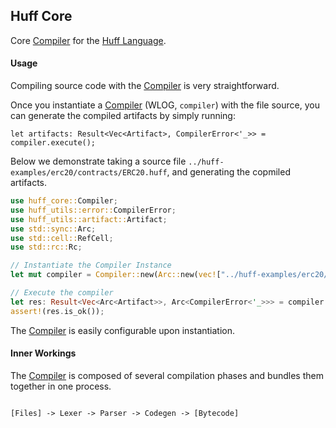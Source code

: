 ## Huff Core

Core [Compiler](struct.Compiler.html) for the [Huff Language](https://huff.sh).

#### Usage

Compiling source code with the [Compiler](struct.Compiler.html) is very straightforward.

Once you instantiate a [Compiler](struct.Compiler.html) (WLOG, `compiler`) with the file source, you can generate the compiled artifacts by simply running:

```rust,ignore
let artifacts: Result<Vec<Artifact>, CompilerError<'_>> = compiler.execute();
```

Below we demonstrate taking a source file `../huff-examples/erc20/contracts/ERC20.huff`, and generating the copmiled artifacts.

```rust
use huff_core::Compiler;
use huff_utils::error::CompilerError;
use huff_utils::artifact::Artifact;
use std::sync::Arc;
use std::cell::RefCell;
use std::rc::Rc;

// Instantiate the Compiler Instance
let mut compiler = Compiler::new(Arc::new(vec!["../huff-examples/erc20/contracts/ERC20.huff".to_string()]), None, None, None, None, None, false, false);

// Execute the compiler
let res: Result<Vec<Arc<Artifact>>, Arc<CompilerError<'_>>> = compiler.execute();
assert!(res.is_ok());
```

The [Compiler](struct.Compiler.html) is easily configurable upon instantiation.

#### Inner Workings

The [Compiler](struct.Compiler.html) is composed of several compilation phases and bundles them together in one process.

```txt

[Files] -> Lexer -> Parser -> Codegen -> [Bytecode]

```
